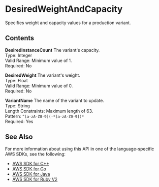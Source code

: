 # DesiredWeightAndCapacity<a name="API_DesiredWeightAndCapacity"></a>

Specifies weight and capacity values for a production variant\.

## Contents<a name="API_DesiredWeightAndCapacity_Contents"></a>

 **DesiredInstanceCount**   <a name="SageMaker-Type-DesiredWeightAndCapacity-DesiredInstanceCount"></a>
The variant's capacity\.  
Type: Integer  
Valid Range: Minimum value of 1\.  
Required: No

 **DesiredWeight**   <a name="SageMaker-Type-DesiredWeightAndCapacity-DesiredWeight"></a>
The variant's weight\.  
Type: Float  
Valid Range: Minimum value of 0\.  
Required: No

 **VariantName**   <a name="SageMaker-Type-DesiredWeightAndCapacity-VariantName"></a>
The name of the variant to update\.  
Type: String  
Length Constraints: Maximum length of 63\.  
Pattern: `^[a-zA-Z0-9](-*[a-zA-Z0-9])*`   
Required: Yes

## See Also<a name="API_DesiredWeightAndCapacity_SeeAlso"></a>

For more information about using this API in one of the language\-specific AWS SDKs, see the following:
+  [AWS SDK for C\+\+](http://docs.aws.amazon.com/goto/SdkForCpp/sagemaker-2017-07-24/DesiredWeightAndCapacity) 
+  [AWS SDK for Go](http://docs.aws.amazon.com/goto/SdkForGoV1/sagemaker-2017-07-24/DesiredWeightAndCapacity) 
+  [AWS SDK for Java](http://docs.aws.amazon.com/goto/SdkForJava/sagemaker-2017-07-24/DesiredWeightAndCapacity) 
+  [AWS SDK for Ruby V2](http://docs.aws.amazon.com/goto/SdkForRubyV2/sagemaker-2017-07-24/DesiredWeightAndCapacity) 